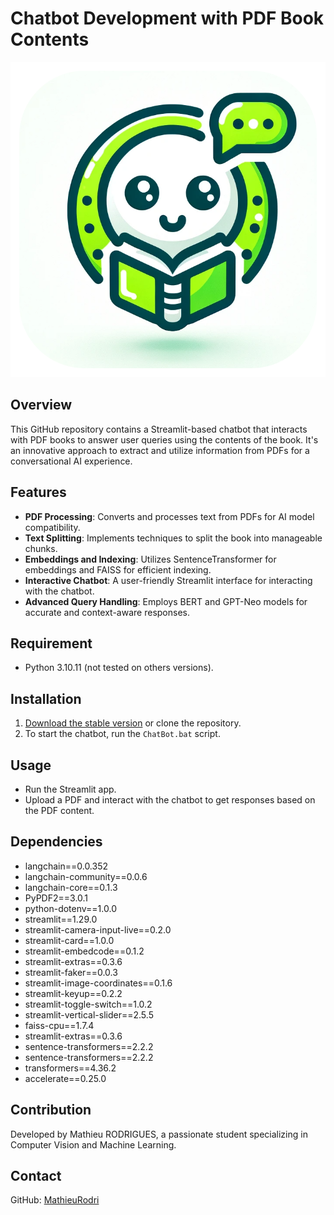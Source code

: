 # Chatbot Development with PDF Book Contents


![ChatBot Logo](https://github.com/MathieuRodri/Chatbot/blob/main/assets/logo.png)


## Overview
This GitHub repository contains a Streamlit-based chatbot that interacts with PDF books to answer user queries using the contents of the book. It's an innovative approach to extract and utilize information from PDFs for a conversational AI experience.

## Features
- **PDF Processing**: Converts and processes text from PDFs for AI model compatibility.
- **Text Splitting**: Implements techniques to split the book into manageable chunks.
- **Embeddings and Indexing**: Utilizes SentenceTransformer for embeddings and FAISS for efficient indexing.
- **Interactive Chatbot**: A user-friendly Streamlit interface for interacting with the chatbot.
- **Advanced Query Handling**: Employs BERT and GPT-Neo models for accurate and context-aware responses.

## Requirement
- Python 3.10.11 (not tested on others versions).

## Installation
1. [Download the stable version](https://github.com/MathieuRodri/Chatbot/releases/tag/1.1) or clone the repository.
2. To start the chatbot, run the `ChatBot.bat` script.

## Usage
- Run the Streamlit app.
- Upload a PDF and interact with the chatbot to get responses based on the PDF content.

## Dependencies
- langchain==0.0.352
- langchain-community==0.0.6
- langchain-core==0.1.3
- PyPDF2==3.0.1
- python-dotenv==1.0.0
- streamlit==1.29.0
- streamlit-camera-input-live==0.2.0
- streamlit-card==1.0.0
- streamlit-embedcode==0.1.2
- streamlit-extras==0.3.6
- streamlit-faker==0.0.3
- streamlit-image-coordinates==0.1.6
- streamlit-keyup==0.2.2
- streamlit-toggle-switch==1.0.2
- streamlit-vertical-slider==2.5.5
- faiss-cpu==1.7.4
- streamlit-extras==0.3.6
- sentence-transformers==2.2.2
- sentence-transformers==2.2.2
- transformers==4.36.2
- accelerate==0.25.0


## Contribution
Developed by Mathieu RODRIGUES, a passionate student specializing in Computer Vision and Machine Learning.

## Contact
GitHub: [MathieuRodri](https://github.com/MathieuRodri)
